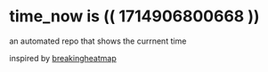 # time_now is (( 1714906800668 ))

an automated repo that shows the currnent time

inspired by [breakingheatmap](https://github.com/breakingheatmap/breakingheatmap)